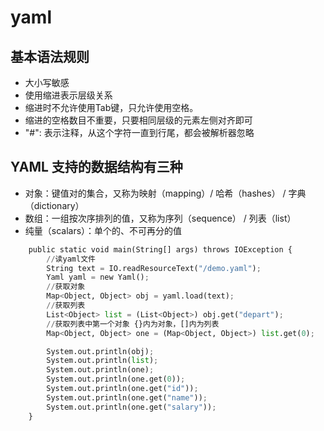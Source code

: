 # yaml

## 基本语法规则

- 大小写敏感
- 使用缩进表示层级关系
- 缩进时不允许使用Tab键，只允许使用空格。
- 缩进的空格数目不重要，只要相同层级的元素左侧对齐即可
- "#": 表示注释，从这个字符一直到行尾，都会被解析器忽略

## YAML 支持的数据结构有三种

- 对象：键值对的集合，又称为映射（mapping）/ 哈希（hashes） / 字典（dictionary）
- 数组：一组按次序排列的值，又称为序列（sequence） / 列表（list）
- 纯量（scalars）：单个的、不可再分的值

```py
    public static void main(String[] args) throws IOException {
        //读yaml文件
        String text = IO.readResourceText("/demo.yaml");
        Yaml yaml = new Yaml();
        //获取对象
        Map<Object, Object> obj = yaml.load(text);
        //获取列表
        List<Object> list = (List<Object>) obj.get("depart");
        //获取列表中第一个对象 {}内为对象，[]内为列表
        Map<Object, Object> one = (Map<Object, Object>) list.get(0);

        System.out.println(obj);
        System.out.println(list);
        System.out.println(one);
        System.out.println(one.get(0));
        System.out.println(one.get("id"));
        System.out.println(one.get("name"));
        System.out.println(one.get("salary"));
    }

```